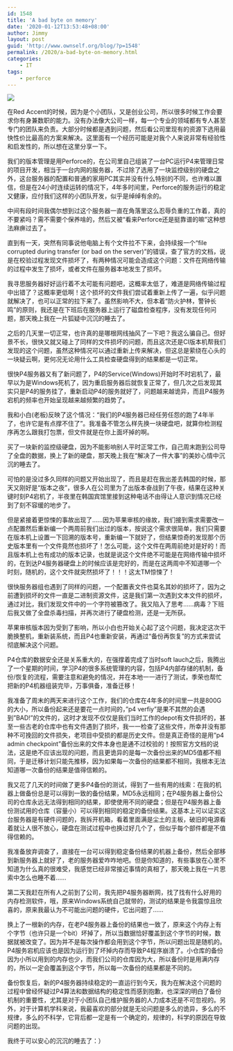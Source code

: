 ```yaml
---
id: 1548
title: 'A bad byte on memory'
date: '2020-01-12T13:53:48+08:00'
author: Jimmy
layout: post
guid: 'http://www.ownself.org/blog/?p=1548'
permalink: /2020/a-bad-byte-on-memory.html
categories:
    - IT
tags:
    - perforce
---
```


![](/wp-content/uploads/2020/01/memory.png)

在Red Accent的时候，因为是个小团队，又是创业公司，所以很多时候工作会要求你有身兼数职的能力。没有办法像大公司一样，每一个专业的领域都有专人甚至专门的团队来负责。大部分时候都是遇到问题，然后看公司里现有的资源下选用最快性价比最高的方案来解决。这里面有一个经历可能是对我个人来说非常有经验性和启发性的，所以想在这里分享一下。

我们的版本管理是用Perforce的，在公司里自己组装了一台PC运行P4来管理日常的项目开发，相当于一台内网的服务器，不过除了选用了一块监控级别的硬盘之外，这台服务器的配置和普通的家用PC其实并没有什么特别的不同，也许难以置信，但是在24小时连续运转的情况下，4年多时间里，Perforce的服务运行的稳定又健康，应付我们这样的小团队开发，似乎是绰绰有余的。

中间有段时间我偶尔想到过这个服务器一直在角落里这么忍辱负重的工作着，真的不要紧吗？需不需要个保养啥的，然后又被“看来Perforce还是挺靠谱的嘛”这种想法麻痹过去了。

直到有一天，突然有同事说他电脑上有个文件拉不下来，会持续报一个“file corrupted during transfer (or bad on the server)”的错误，查了官方的文档，说是在校验过程发现文件损坏了，有两种情况可能会造成这个问题：文件在网络传输的过程中发生了损坏，或者文件在服务器本地发生了损坏。

我寻思服务器好好运行着不太可能有问题吧，这概率太低了，难道是网络传输过程中出错了？这概率更低啊！这个损坏的文件我们尝试着重新上传了一遍，似乎问题就解决了，也可以正常的拉下来了。虽然影响不大，但本着“防火护林，警钟长鸣”的原则，我还是在下班后在服务器上运行了磁盘检查程序，没有发现任何问题，那天晚上我在一片狐疑中沉沉的睡去了。

之后的几天里一切正常，也许真的是哪根网线抽风了一下吧？我这么骗自己。但好景不长，很快又就又碰上了同样的文件损坏的问题，而且这次还是CI版本机帮我们发现的这个问题，虽然这种情况可以通过重新上传来解决，但这总是萦绕在心头的一块疑云啊，更何况无论用什么工具检查硬盘得到的结果都是一切正常。

很快P4服务器又有了新问题了，P4的Service(Windows)开始时不时宕机了，最早以为是Windows死机了，因为重启服务器后就恢复正常了，但几次之后发现其实只是P4的服务挂了，重新启动P4的服务就好了，问题越来越诡异，而且P4服务宕机的频率也开始呈现越来越频繁的趋势了。

我和小白(老板)反映了这个情况：“我们的P4服务器已经任劳任怨的跑了4年半了，也许它是有点撑不住了”。我准备不管怎么样先换一块硬盘吧，就算你检测程序再怎么跟我打包票，但文件就是在你上面坏掉的啊。

买了一块新的监控级硬盘，因为不能影响别人平时正常工作，自己周末跑到公司导了全盘的数据，换上了新的硬盘，那天晚上我在“解决了一件大事”的美妙心情中沉沉的睡去了。

可怕的是没过多久同样的问题又开始出现了，而且是赶在我出差去韩国的时候，那天又刚好是“版本之夜”，很多人在公司里为了出版本奋战到了午夜，结果在这种关键时刻P4宕机了，半夜里在韩国宾馆里接到这种电话不由得让人意识到情况已经到了刻不容缓的地步了。

但是紧接着更惊悚的事故出现了……因为苹果审核的缘故，我们接到需求需要改一点配置然后重新编一个两周前我们出过的版本，按说这个需求很简单，我们只需要在版本机上设置一下回溯的版本号，重新编一下就好了，但结果惊奇的发现那个历史版本里有一个文件竟然也损坏了！怎么可能，这个文件在两周前绝对是好的！而且版本机上也有成功的版本记录，也就是说这个文件绝不可能是在网络传输中损坏的，在到达P4服务器硬盘上的时候应该是完好的，而是在这两周中不知道哪一个时刻，随机的，这个文件就突然损坏了！！！这太TM惊悚了！

很快服务器组也遇到了同样的问题，一个配置表文件也莫名其妙的损坏了，因为之前遭到损坏的文件一直是二进制资源文件，这是我们第一次遇到文本文件的损坏，通过对比，我们发现文件中的一个字符被篡改了。我又陷入了思考……病毒？下班后我又做了全盘杀毒扫描，并再次进行了硬盘检测，还是一无所获。

苹果审核版本因为受到了影响，所以小白也开始关心起了这个问题，我决定这次干脆换整机，重新装系统，而且P4也重新安装，再通过“备份再恢复”的方式来尝试彻底解决这个问题。

P4仓库的数据安全还是关系重大的，在强撑着完成了当时soft lauch之后，我腾出了一个星期的时间，学习P4的很多系统管理的内容，包括P4内部存储的机制，备份/恢复的流程，需要注意和避免的情况，并在本地一一进行了测试，季荣也帮忙把新的P4机器组装完毕，万事俱备，准备迁移！

我准备了周末的两天来进行这个工作，我们的仓库在4年多的时间里一共是800G的大小，所以备份起来还是要花一点时间的，”p4 verfiy”是果不其然的会遇到”BAD!”的文件的，这时才发现不仅仅是我们当时工作的depot有文件损坏的，甚至一些古老的仓库中也有文件遇到了损坏，我一一检查了这些文件，所幸并没有那种不可挽回的文件损失，老项目中受损的都是历史文件。但是真正奇怪的是用”p4 admin checkpoint”备份出来的文件本身也是通不过校验的！按照官方文档的说法，这是绝不应该出现的问题，而且更诡异的是每一次备份出来的MD5值都不相同，于是迁移计划只能先推移，因为如果每一次备份的结果都不相同，我根本无法知道哪一次备份的结果是值得信赖的。

我又花了几天的时间做了更多P4备份的测试，得到了一些有用的线索：在我的机器上做备份总是可以得到一致的备份结果，MD5永远相同；在P4服务器上备份公司的仓库永远无法得到相同的结果，即使使用不同的硬盘；但是在P4服务器上备份测试用的仓库（容量小）可以得到相同的稳定的备份结果。这基本上可以证实这台服务器是有硬件问题的，我拆开机箱，看着里面满是尘土的主板，破旧的电源看着就让人很不放心，硬盘在测试过程中也换过好几个了，但似乎每个部件都是不值得信赖的。

我准备放弃调查了，直接在一台可以得到稳定备份结果的机器上备份，然后全部移到新服务器上就好了，老的服务器爱咋咋地吧。但是你知道的，有些事放在心里不知道为什么真的很难受，我感觉已经非常接近事情的真相了，那天晚上我在一片思索中怎么也睡不着……

第二天我赶在所有人之前到了公司，我先把P4服务器断网，找了找有什么好用的内存检测软件，哦，原来Windows系统自己就带的，测试的结果是令我震惊且欣喜的，原来我最认为不可能出问题的硬件，它出问题了……

换上了一根新的内存，在老P4服务器上备份的结果也一致了，原来这个内存上有个字节（也许只是一个bit）坏掉了，所以当数据恰好覆盖到这个字节的时候，数据就被改变了。因为并不是每次操作都会用到这个字节，所以问题出现是随机的。P4服务宕机应该也是因为运行到了坏掉内存而导致P4程序崩溃了。小仓库的备份因为小所以用到的内存也少，而我们公司的仓库因为大，所以备份时是用满内存的，所以一定会覆盖到这个字节，所以每一次备份的结果都是不同的。

备份恢复后，新的P4服务器持续稳定的一直运行到今天，我为在解决这个问题的过程中曾经怀疑过P4算法和数据结构的稳定性而感到抱歉，也深深的明白了备份机制的重要性，尤其是对于小团队自己维护服务器的人力成本还是不可忽视的。另外，对于计算机学科来说，我最喜欢的部分就是无论问题是多么的诡异，多么的不规律，多么的不科学，它背后都一定是有一个确定的，规律的，科学的原因在导致问题的出现。

我终于可以安心的沉沉的睡去了：）